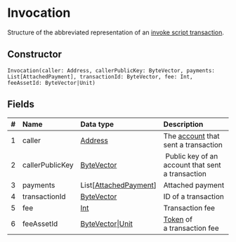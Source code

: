 # Invocation

Structure of the abbreviated representation of an [invoke script transaction](/blockchain/transaction-type/invoke-script-transaction.md).

## Constructor

``` ride
Invocation(caller: Address, callerPublicKey: ByteVector, payments: List[AttachedPayment], transactionId: ByteVector, fee: Int, feeAssetId: ByteVector|Unit)
```

## Fields

|   #   | Name | Data type | Description |
| :--- | :--- | :--- | :--- |
| 1 | caller | [Address](/ride/structures/common-structures/address.md) |  The [account](/blockchain/account.md) that sent a transaction |
| 2 | callerPublicKey | [ByteVector](/ride/data-types/byte-vector.md) | Public key of an account that sent a transaction |
| 3 | payments | List[[AttachedPayment](/ride/structures/common-structures/attached-payment.md)] | Attached payment |
| 4 | transactionId | [ByteVector](/ride/data-types/byte-vector.md) | ID of a transaction |
| 5 | fee | [Int](/ride/data-types/int.md) | Transaction fee |
| 6 | feeAssetId | [ByteVector](/ride/data-types/byte-vector.md)&#124;[Unit](/ride/data-types/unit.md) | [Token](/blockchain/token.md) of a transaction fee |
